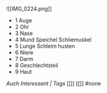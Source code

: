 ![[IMG_0224.png]]
- 1 Auge
- 2 Ohr
- 3 Nase
- 4 Mund Speichel Schliemuskel
- 5 Lunge Schleim husten
- 6 Niere
- 7 Darm
- 8 Geschlechtsteil
- 9 Haut

*Auch Interessant | Tags*
[[]] [[]]
#none 